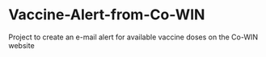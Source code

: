 # Vaccine-Alert-from-Co-WIN
Project to create an e-mail alert for available vaccine doses on the Co-WIN website
